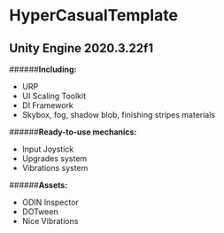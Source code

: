 # HyperCasualTemplate 
## Unity Engine 2020.3.22f1

######**Including:**
- URP
- UI Scaling Toolkit
- DI Framework
- Skybox, fog, shadow blob, finishing stripes materials

######**Ready-to-use mechanics:**
- Input Joystick
- Upgrades system
- Vibrations system

######**Assets:**
- ODIN Inspector
- DOTween
- Nice Vibrations
